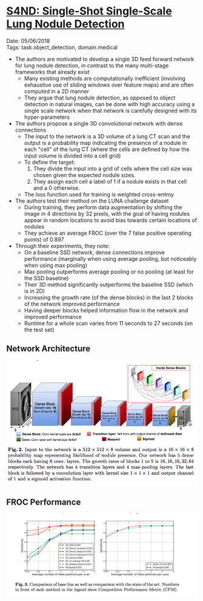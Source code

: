# [S4ND: Single-Shot Single-Scale Lung Nodule Detection](https://arxiv.org/abs/1805.02279)

Date: 05/06/2018  
Tags: task.object_detection, domain.medical

- The authors are motivated to develop a single 3D feed forward network for lung nodule detection, in contrast to the many multi-stage frameworks that already exist
    - Many existing methods are computationally inefficient (involving exhaustive use of sliding windows over feature maps) and are often computed in a 2D manner
    - They argue that lung nodule detection, as opposed to object detection in natural images, can be done with high accuracy using a single scale network when that network is carefully designed with its hyper-parameters
- The authors propose a single 3D convolutional network with dense connections
    - The input to the network is a 3D volume of a lung CT scan and the output is a probability map indicating the presence of a nodule in each "cell" of the lung CT (where the cells are defined by how the input volume is divided into a cell grid)
    - To define the target: 
        1. They divide the input into a grid of cells where the cell size was chosen given the expected nodule sizes.
        2. They assign each cell a label of 1 if a nodule exists in that cell and a 0 otherwise.
    - The loss function used for training is weighted cross-entroy
- The authors test their method on the LUNA challenge dataset
    - During training, they perform data augmentation by shifting the image in 4 directions by 32 pixels, with the goal of having nodules appear in random locations to avoid bias towards certain locations of nodules
    - They achieve an average FROC (over the 7 false positive operating points) of 0.897
- Through their experiments, they note: 
    - On a baseline SSD network, dense connections improve performance (marginally when using average pooling, but noticeably when using max pooling)
    - Max pooling outperforms average pooling or no pooling (at least for the SSD baseline)
    - Their 3D method significantly outperforms the baseline SSD (which is in 2D)
    - Increasing the growth rate (of the dense blocks) in the last 2 blocks of the network improved performance
    - Having deeper blocks helped information flow in the network and improved performance
    - Runtime for a whole scan varies from 11 seconds to 27 seconds (on the test set)

## Network Architecture

![](./images/s4nd_lung_nodule_detection.png)

## FROC Performance

![](./images/s4nd_froc_performance.png)
